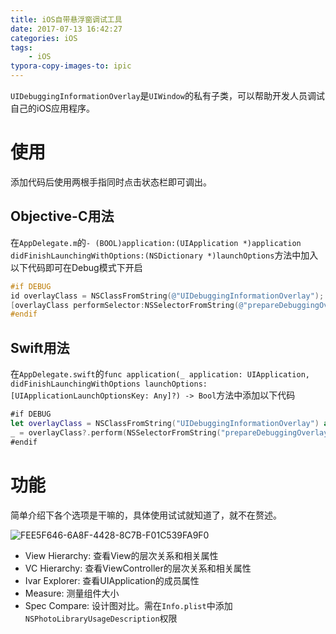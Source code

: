 ```yaml
---
title: iOS自带悬浮窗调试工具
date: 2017-07-13 16:42:27
categories: iOS
tags:
	- iOS
typora-copy-images-to: ipic
---
```


`UIDebuggingInformationOverlay`是`UIWindow`的私有子类，可以帮助开发人员调试自己的iOS应用程序。

# 使用

添加代码后使用两根手指同时点击状态栏即可调出。

## Objective-C用法

在`AppDelegate.m`的`- (BOOL)application:(UIApplication *)application didFinishLaunchingWithOptions:(NSDictionary *)launchOptions`方法中加入以下代码即可在Debug模式下开启

```objective-c
#if DEBUG
id overlayClass = NSClassFromString(@"UIDebuggingInformationOverlay");
[overlayClass performSelector:NSSelectorFromString(@"prepareDebuggingOverlay")];
#endif
```
## Swift用法

在`AppDelegate.swift`的`func application(_ application: UIApplication, didFinishLaunchingWithOptions launchOptions: [UIApplicationLaunchOptionsKey: Any]?) -> Bool`方法中添加以下代码

```swift
#if DEBUG
let overlayClass = NSClassFromString("UIDebuggingInformationOverlay") as? UIWindow.Type
_ = overlayClass?.perform(NSSelectorFromString("prepareDebuggingOverlay"))
#endif
```

<!-- more -->

# 功能

简单介绍下各个选项是干嘛的，具体使用试试就知道了，就不在赘述。

![FEE5F646-6A8F-4428-8C7B-F01C539FA9F0](https://ws3.sinaimg.cn/large/006tKfTcly1fhmwm5phj9j30e50cidhc.jpg)

- View Hierarchy: 查看View的层次关系和相关属性
- VC Hierarchy: 查看ViewController的层次关系和相关属性
- Ivar Explorer: 查看UIApplication的成员属性
- Measure: 测量组件大小
- Spec Compare: 设计图对比。需在`Info.plist`中添加`NSPhotoLibraryUsageDescription`权限